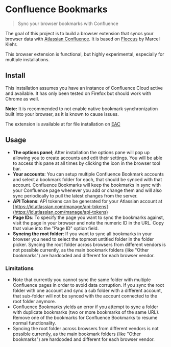 # Confluence Bookmarks
> Sync your browser bookmarks with Confluence

The goal of this project is to build a browser extension that syncs your browser data with [Atlassian Confluence](https://www.atlassian.com/software/confluence).  It is based on [Floccus](https://github.com/marcelklehr/floccus) by Marcel Klehr.

This browser extension is functional, but highly experimental, especially for multiple installations.

## Install
This installation assumes you have an instance of Confluence Cloud active and available.  It has only been tested on Firefox but should work with Chrome as well.

**Note:** It is recommended to not enable native bookmark synchronization built into your browser, as it is known to cause issues.

The extension is available at for file installation on [EAC](https://extranet.atlassian.com/display/~don@atlassian.com/Confluence+Bookmarks+Browser+Extension)


## Usage
 * **The options panel**; After installation the options pane will pop up allowing you to create accounts and edit their settings. You will be able to access this pane at all times by clicking the icon in the browser tool bar.
 * **Your accounts**: You can setup multiple Confluence Bookmark accounts and select a bookmark folder for each, that should be synced with that account. Confluence Bookmarks will keep the bookmarks in sync with your Confluence page whenever you add or change them and will also sync periodically to pull the latest changes from the server.
 * **API Tokens**: API tokens can be generated for your Atlassian account at 
 [https://id.atlassian.com/manage/api-tokens](https://id.atlassian.com/manage/api-tokens) 
 * **Page IDs**: To specify the page you want to sync the bookmarks against, visit the page in your browser and note the numeric ID in the URL.  Copy that value into the "Page ID" option field.
 * **Syncing the root folder**: If you want to sync all bookmarks in your browser you need to select the topmost untitled folder in the folder picker. Syncing the root folder across browsers from different vendors is not possible currently, as the main bookmark folders (like "Other bookmarks") are hardcoded and different for each browser vendor.

### Limitations
 * Note that currently you cannot sync the same folder with multiple Confluence pages in order to avoid data corruption. If you sync the root folder with one account and sync a sub folder with a different account, that sub-folder will not be synced with the account connected to the root folder anymore.
 * Confluence Bookmarks yields an error if you attempt to sync a folder with duplicate bookmarks (two or more bookmarks of the same URL). Remove one of the bookmarks for Confluence Bookmarks to resume normal functionality.
 * Syncing the root folder across browsers from different vendors is not possible currently, as the main bookmark folders (like "Other bookmarks") are hardcoded and different for each browser vendor.

